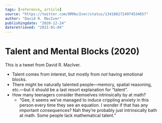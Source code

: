 ```yaml
---
tags: [reference, article]
source: "https://twitter.com/DRMacIver/status/1341882724974534657"
author: "David R. MacIver"
publishingdate: "2020-12-24"
dateretrieved: "2021-01-04"
---
```


# Talent and Mental Blocks (2020)

This is a tweet from David R. MacIver.

- Talent comes from interest, but mostly from _not_ having emotional blocks.
- There might be naturally talented people—memory, spatial reasoning, etc.—but it should be a last resort explanation for “talent”.
- How many teenagers consider themselves intrinsically by at math?
  - “Gee, it seems we’ve managed to induce crippling anxiety in this person every time they see an equation. I wonder if that has any important consequences? Nah they’re probably just intrinsically bath at math. Some people lack mathematical talent.”
